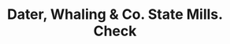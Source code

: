 ---
doi: 10.7916/D85X3MXK
date_other: '1867'
date_other_textual: '1867'
form: printed ephemera
genre:
- Checks (bank checks)
name:
- Dater, Whaling & Co. State Mills
object_in_context_url: https://biggert.cul.columbia.edu/items/view/ave_biggert_00173
subject_hierarchical_geographic:
- Chicago, Illinois, United States
subject_name:
- Dater, Whaling & Co. State Mills
title: Dater, Whaling & Co. State Mills. Check
sort_title: Dater, Whaling & Co. State Mills. Check
call_number: ave_biggert_00173
coordinates:
- 41.83694444444445,-87.68472222222222
pid: ave_biggert_00173
identifiers: ave_biggert_00173
thumbnail: https://derivativo-2.library.columbia.edu/iiif/2/ldpd:345114/full/!256,256/0/native.jpg
permalink: /biggert/ave_biggert_00173/
layout: iiif-image-page
---